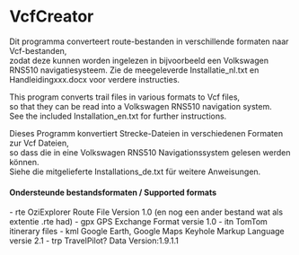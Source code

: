 # VcfCreator

Dit programma converteert route-bestanden in verschillende formaten naar Vcf-bestanden,  
zodat deze kunnen worden ingelezen in bijvoorbeeld een Volkswagen RNS510 navigatiesysteem.
Zie de meegeleverde Installatie_nl.txt en Handleidingxxx.docx voor verdere instructies.

This program converts trail files in various formats to Vcf files,  
so that they can be read into a Volkswagen RNS510 navigation system.  
See the included Installation_en.txt for further instructions.

Dieses Programm konvertiert Strecke-Dateien in verschiedenen Formaten zur Vcf Dateien,  
so dass die in eine Volkswagen RNS510 Navigationssystem gelesen werden können.  
Siehe die mitgelieferte Installations_de.txt für weitere Anweisungen.

<h4>Ondersteunde bestandsformaten / Supported formats</h4>  
- rte OziExplorer Route File Version 1.0 (en nog een ander bestand wat als extentie .rte had)  
- gpx GPS Exchange Format versie 1.0  
- itn TomTom itinerary files  
- kml Google Earth, Google Maps Keyhole Markup Language versie 2.1  
- trp TravelPilot? Data Version:1.9.1.1  

